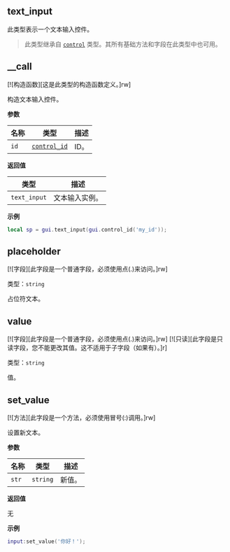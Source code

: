 ## text_input

此类型表示一个文本输入控件。

> 此类型继承自 [`control`](/api/gui/control "此类型表示一个抽象的GUI控件。") 类型。其所有基础方法和字段在此类型中也可用。

## __call

[![构造函数][这是此类型的构造函数定义。]rw]

构造文本输入控件。

**参数**

| 名称 | 类型 | 描述 |
| ---- | ---- | ----------- |
| `id` | [`control_id`](/api/gui/common-types/control-id "此类型表示一个控件ID。") | ID。 |

**返回值**

| 类型 | 描述 |
| ---- | ----------- |
| `text_input` | 文本输入实例。 |

**示例**

```lua
local sp = gui.text_input(gui.control_id('my_id'));
```

## placeholder

[![字段][此字段是一个普通字段，必须使用点(.)来访问。]rw]

类型：`string`

占位符文本。

## value

[![字段][此字段是一个普通字段，必须使用点(.)来访问。]rw]
[![只读][此字段是只读字段，您不能更改其值。这不适用于子字段（如果有）。]r]

类型：`string`

值。

## set_value

[![方法][此字段是一个方法，必须使用冒号(:)调用。]rw]

设置新文本。

**参数**

| 名称 | 类型 | 描述 |
| ---- | ---- | ----------- |
| `str` | `string` | 新值。 |

**返回值**

无

**示例**

```lua
input:set_value('你好！');
```